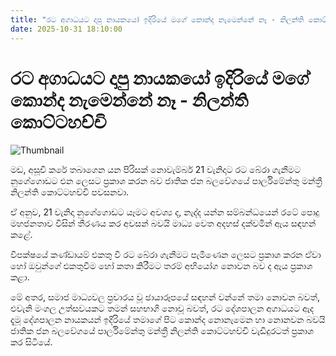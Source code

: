 ```yaml
---
title: "රට අගාධයට දාපු නායකයෝ ඉදිරියේ මගේ කොන්ද නැමෙන්නේ නෑ - නිලන්ති කොට්ටහච්චි"
date: 2025-10-31 18:10:00
---
```


# රට අගාධයට දාපු නායකයෝ ඉදිරියේ මගේ කොන්ද නැමෙන්නේ නෑ - නිලන්ති කොට්ටහච්චි

![Thumbnail](https://helakuru.sgp1.cdn.digitaloceanspaces.com/esana/images/lib/nilanthi-kottahachchi-yu.jpg)

මඩ, අසූචි කරේ තබාගෙන යන පිරිසක් නොවැම්බර් 21 වැනිදාට රට බේරා ගැනීමට නුගේගොඩට එන ලෙසට ප්‍රකාශ කරන බව ජාතික ජන බලවේගයේ පාර්ලිමේන්තු මන්ත්‍රී නිලන්ති කොට්ටහච්චි පවසනවා.

ඒ අනුව, 21 වැනිදා නුගේගොඩට යෑමට අවශ්‍ය ද, නැද්ද යන්න සම්බන්ධයෙන් රටේ පොදු මහජනතාව විසින් තීරණය කර අවසන් බවයි මාධ්‍ය වෙත අදහස් දක්වමින් ඇය සඳහන් කළේ.

විපක්ෂයේ කණ්ඩායම් එකතු වී රට බේරා ගැනීමට පැමිණෙන ලෙසට ප්‍රකාශ කරන ඒවා හෝ ඔවුන්ගේ එකතුවීම හෝ කතා කිරීමට තරම් අභියෝග නොවන බව ද ඇය ප්‍රකාශ කළා.

මේ අතර, සමාජ මාධ්‍යවල ප්‍රචාරය වූ ඡායාරූපයේ සඳහන් වන්නේ තමා නොවන බවත්, එවැනි මංගල උත්සවයකට තමන් සහභාගි නොවූ බවත්, රට දේශපාලන අගාධයට ඇද දැමූ දේශපාලන නායකයන් ඉදිරියේ තමාගේ පිට කොන්ද නොනැමෙන හා නොනවන බවයි ජාතික ජන බලවේගයේ පාර්ලිමේන්තු මන්ත්‍රී නිලන්ති කොට්ටහච්චි වැඩිදුරටත් ප්‍රකාශ කර සිටියේ.

